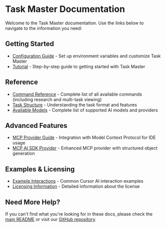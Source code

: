 # Task Master Documentation

Welcome to the Task Master documentation. Use the links below to navigate to the information you need:

## Getting Started

- [Configuration Guide](configuration.md) - Set up environment variables and customize Task Master
- [Tutorial](tutorial.md) - Step-by-step guide to getting started with Task Master

## Reference

- [Command Reference](command-reference.md) - Complete list of all available commands (including research and multi-task viewing)
- [Task Structure](task-structure.md) - Understanding the task format and features
- [Available Models](models.md) - Complete list of supported AI models and providers

## Advanced Features

- [MCP Provider Guide](mcp-provider-guide.md) - Integration with Model Context Protocol for IDE usage
- [MCP AI SDK Provider](mcp-ai-sdk-provider.md) - Enhanced MCP provider with structured object generation

## Examples & Licensing

- [Example Interactions](examples.md) - Common Cursor AI interaction examples  
- [Licensing Information](licensing.md) - Detailed information about the license

## Need More Help?

If you can't find what you're looking for in these docs, please check the [main README](../README.md) or visit our [GitHub repository](https://github.com/eyaltoledano/claude-task-master).
